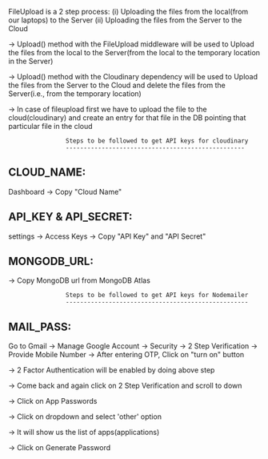 FileUpload is a 2 step process:
  (i)  Uploading the files from the local(from our laptops) to the Server
  (ii) Uploading the files from the Server to the Cloud

-> Upload() method with the FileUpload middleware will be used to Upload the files from the local to the Server(from the local to the temporary location in the Server)

-> Upload() method with the Cloudinary dependency will be used to Upload the files from the Server to the Cloud and delete the files from the Server(i.e., from the temporary location)

-> In case of fileupload first we have to upload the file to the cloud(cloudinary) and create an entry for that file in the DB pointing that particular file in the cloud



                    Steps to be followed to get API keys for cloudinary
                    --------------------------------------------------
CLOUD_NAME:
-----------
Dashboard -> Copy "Cloud Name"

API_KEY & API_SECRET:
---------------------
settings -> Access Keys -> Copy "API Key" and "API Secret"

MONGODB_URL:
------------
-> Copy MongoDB url from MongoDB Atlas



                    Steps to be followed to get API keys for Nodemailer
                    ---------------------------------------------------
MAIL_PASS:
----------
Go to Gmail -> Manage Google Account -> Security -> 2 Step Verification ->  Provide Mobile Number   -> After entering OTP, Click on "turn on" button

-> 2 Factor Authentication will be enabled by doing above step

-> Come back and again click on 2 Step Verification and scroll to down

-> Click on App Passwords

-> Click on dropdown and select 'other' option

-> It will show us the list of apps(applications)

-> Click on Generate Password
